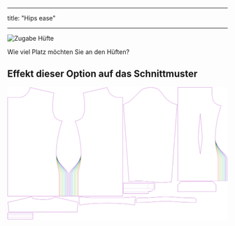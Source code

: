 - - -
title: "Hips ease"
- - -

![Zugabe Hüfte](hipsease.svg)

Wie viel Platz möchten Sie an den Hüften?

## Effekt dieser Option auf das Schnittmuster

![Dieses Bild zeigt den Effekt dieser Option, indem es mehrere Varianten überlagert, die einen anderen Wert für diese Option haben](simon_hipsease_sample.svg "Effect of this option on the pattern")
